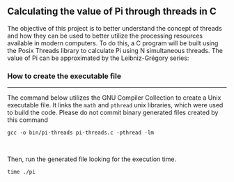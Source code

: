 ## Calculating the value of Pi through threads in C

The objective of this project is to better understand the concept of threads and how they can be used to better utilize the processing resources available in modern computers. To do this, a C program will be built using the Posix Threads library to calculate Pi using N simultaneous threads. The value of Pi can be approximated by the Leibniz-Grégory series:

### How to create the executable file

<hr />

The command below utilizes the GNU Compiler Collection to create a Unix executable file. It links the `math` and `pthread` unix libraries, which were used to build the code. Please do not commit binary generated files created by this command


````shell
gcc -o bin/pi-threads pi-threads.c -pthread -lm
````

<br />

Then, run the generated file looking for the execution time.

````shell
time ./pi
````

